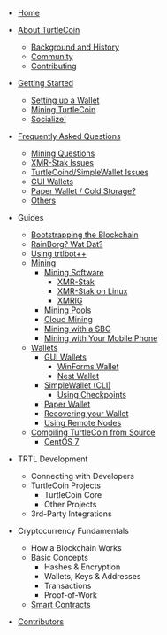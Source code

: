 - [Home](Home)

- [About TurtleCoin](About-TurtleCoin)
  - [Background and History](Background-and-History)
  - [Community](Community)
  - [Contributing](Contributing)

- [Getting Started](Getting-Started)
  - [Setting up a Wallet](Getting-Started#new-wallet)
  - [Mining TurtleCoin](Getting-Started#mining)
  - [Socialize!](Getting-Started#socialize)

- [Frequently Asked Questions](Frequently-Asked-Questions)

  * [Mining Questions](Frequently-Asked-Questions#mining-questions)
  * [XMR-Stak Issues](Frequently-Asked-Questions#xmr-stak-issues)
  * [TurtleCoind/SimpleWallet Issues](Frequently-Asked-Questions#tcoind-simplewallet-issues)
  * [GUI Wallets](Frequently-Asked-Questions#gui-wallets)

  - [Paper Wallet / Cold Storage?](Frequently-Asked-Questions#paper-wallet-cold-storage)
  - [Others](Frequently-Asked-Questions#other)

- Guides
  - [Bootstrapping the Blockchain](Bootstrapping-the-Blockchain)
  - [RainBorg? Wat Dat?](RainBorg-Wat-Dat)
  - [Using trtlbot++](Using-trtlbot-plus-plus)
  - [Mining](Mining)
    - [Mining Software](Mining#how-to-mine)
      - [XMR-Stak](XMR-Stak-Guide)
      - [XMR-Stak on Linux](XMR-Stak-Linux-Guide)
      - [XMRIG](XMRig-Guide)
    - [Mining Pools](Pools)
    - [Cloud Mining](Cloud-Mining)
    - [Mining with a SBC](Mining-with-SBC)
    - [Mining with Your Mobile Phone](Mining-with-Phone)
  - [Wallets](Making-a-Wallet)
    * [GUI Wallets](Making-a-GUI-Wallet)
      * [WinForms Wallet](Using-WinForms-Wallet)
      * [Nest Wallet](Using-Nest-Wallet)
    * [SimpleWallet (CLI)](Using-SimpleWallet)
      * [Using Checkpoints](Using-checkpoints)
    * [Paper Wallet](Making-a-Paper-Wallet)
    * [Recovering your Wallet](Recovering-your-Wallet)
    * [Using Remote Nodes](Using-remote-nodes)
  - [Compiling TurtleCoin from Source](Compiling-From-Source)
    * [CentOS 7](Compiling-From-Source#centos-7)

- TRTL Development
  - Connecting with Developers
  - TurtleCoin Projects
    - TurtleCoin Core
    - Other Projects
  - 3rd-Party Integrations

- Cryptocurrency Fundamentals
  - How a Blockchain Works
  - Basic Concepts
    - Hashes & Encryption
    - Wallets, Keys & Addresses
    - Transactions
    - Proof-of-Work
  - [Smart Contracts](smart-contract.md)

- [Contributors](Contributors)
